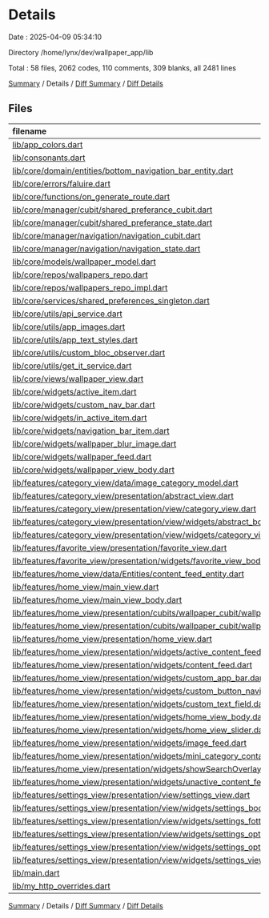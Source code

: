 # Details

Date : 2025-04-09 05:34:10

Directory /home/lynx/dev/wallpaper_app/lib

Total : 58 files,  2062 codes, 110 comments, 309 blanks, all 2481 lines

[Summary](results.md) / Details / [Diff Summary](diff.md) / [Diff Details](diff-details.md)

## Files
| filename | language | code | comment | blank | total |
| :--- | :--- | ---: | ---: | ---: | ---: |
| [lib/app\_colors.dart](/lib/app_colors.dart) | Dart | 6 | 0 | 2 | 8 |
| [lib/consonants.dart](/lib/consonants.dart) | Dart | 13 | 0 | 2 | 15 |
| [lib/core/domain/entities/bottom\_navigation\_bar\_entity.dart](/lib/core/domain/entities/bottom_navigation_bar_entity.dart) | Dart | 31 | 0 | 4 | 35 |
| [lib/core/errors/faluire.dart](/lib/core/errors/faluire.dart) | Dart | 51 | 0 | 7 | 58 |
| [lib/core/functions/on\_generate\_route.dart](/lib/core/functions/on_generate_route.dart) | Dart | 13 | 0 | 3 | 16 |
| [lib/core/manager/cubit/shared\_preferance\_cubit.dart](/lib/core/manager/cubit/shared_preferance_cubit.dart) | Dart | 9 | 0 | 4 | 13 |
| [lib/core/manager/cubit/shared\_preferance\_state.dart](/lib/core/manager/cubit/shared_preferance_state.dart) | Dart | 5 | 0 | 4 | 9 |
| [lib/core/manager/navigation/navigation\_cubit.dart](/lib/core/manager/navigation/navigation_cubit.dart) | Dart | 14 | 0 | 4 | 18 |
| [lib/core/manager/navigation/navigation\_state.dart](/lib/core/manager/navigation/navigation_state.dart) | Dart | 5 | 0 | 4 | 9 |
| [lib/core/models/wallpaper\_model.dart](/lib/core/models/wallpaper_model.dart) | Dart | 14 | 0 | 4 | 18 |
| [lib/core/repos/wallpapers\_repo.dart](/lib/core/repos/wallpapers_repo.dart) | Dart | 9 | 0 | 2 | 11 |
| [lib/core/repos/wallpapers\_repo\_impl.dart](/lib/core/repos/wallpapers_repo_impl.dart) | Dart | 33 | 0 | 5 | 38 |
| [lib/core/services/shared\_preferences\_singleton.dart](/lib/core/services/shared_preferences_singleton.dart) | Dart | 14 | 0 | 5 | 19 |
| [lib/core/utils/api\_service.dart](/lib/core/utils/api_service.dart) | Dart | 14 | 0 | 3 | 17 |
| [lib/core/utils/app\_images.dart](/lib/core/utils/app_images.dart) | Dart | 57 | 109 | 56 | 222 |
| [lib/core/utils/app\_text\_styles.dart](/lib/core/utils/app_text_styles.dart) | Dart | 39 | 0 | 2 | 41 |
| [lib/core/utils/custom\_bloc\_observer.dart](/lib/core/utils/custom_bloc_observer.dart) | Dart | 14 | 0 | 4 | 18 |
| [lib/core/utils/get\_it\_service.dart](/lib/core/utils/get_it_service.dart) | Dart | 13 | 0 | 5 | 18 |
| [lib/core/views/wallpaper\_view.dart](/lib/core/views/wallpaper_view.dart) | Dart | 11 | 0 | 2 | 13 |
| [lib/core/widgets/active\_item.dart](/lib/core/widgets/active_item.dart) | Dart | 32 | 0 | 4 | 36 |
| [lib/core/widgets/custom\_nav\_bar.dart](/lib/core/widgets/custom_nav_bar.dart) | Dart | 47 | 0 | 2 | 49 |
| [lib/core/widgets/in\_active\_item.dart](/lib/core/widgets/in_active_item.dart) | Dart | 10 | 0 | 3 | 13 |
| [lib/core/widgets/navigation\_bar\_item.dart](/lib/core/widgets/navigation_bar_item.dart) | Dart | 19 | 0 | 3 | 22 |
| [lib/core/widgets/wallpaper\_blur\_image.dart](/lib/core/widgets/wallpaper_blur_image.dart) | Dart | 40 | 0 | 6 | 46 |
| [lib/core/widgets/wallpaper\_feed.dart](/lib/core/widgets/wallpaper_feed.dart) | Dart | 68 | 1 | 2 | 71 |
| [lib/core/widgets/wallpaper\_view\_body.dart](/lib/core/widgets/wallpaper_view_body.dart) | Dart | 73 | 0 | 8 | 81 |
| [lib/features/category\_view/data/image\_category\_model.dart](/lib/features/category_view/data/image_category_model.dart) | Dart | 23 | 0 | 4 | 27 |
| [lib/features/category\_view/presentation/abstract\_view.dart](/lib/features/category_view/presentation/abstract_view.dart) | Dart | 10 | 0 | 3 | 13 |
| [lib/features/category\_view/presentation/view/category\_view.dart](/lib/features/category_view/presentation/view/category_view.dart) | Dart | 9 | 0 | 3 | 12 |
| [lib/features/category\_view/presentation/view/widgets/abstract\_body.dart](/lib/features/category_view/presentation/view/widgets/abstract_body.dart) | Dart | 53 | 0 | 4 | 57 |
| [lib/features/category\_view/presentation/view/widgets/category\_view\_body.dart](/lib/features/category_view/presentation/view/widgets/category_view_body.dart) | Dart | 51 | 0 | 6 | 57 |
| [lib/features/favorite\_view/presentation/favorite\_view.dart](/lib/features/favorite_view/presentation/favorite_view.dart) | Dart | 9 | 0 | 2 | 11 |
| [lib/features/favorite\_view/presentation/widgets/favorite\_view\_body.dart](/lib/features/favorite_view/presentation/widgets/favorite_view_body.dart) | Dart | 61 | 0 | 3 | 64 |
| [lib/features/home\_view/data/Entities/content\_feed\_entity.dart](/lib/features/home_view/data/Entities/content_feed_entity.dart) | Dart | 5 | 0 | 2 | 7 |
| [lib/features/home\_view/main\_view.dart](/lib/features/home_view/main_view.dart) | Dart | 67 | 0 | 10 | 77 |
| [lib/features/home\_view/main\_view\_body.dart](/lib/features/home_view/main_view_body.dart) | Dart | 30 | 0 | 4 | 34 |
| [lib/features/home\_view/presentation/cubits/wallpaper\_cubit/wallpaper\_cubit.dart](/lib/features/home_view/presentation/cubits/wallpaper_cubit/wallpaper_cubit.dart) | Dart | 106 | 0 | 21 | 127 |
| [lib/features/home\_view/presentation/cubits/wallpaper\_cubit/wallpapr\_cubit\_state.dart](/lib/features/home_view/presentation/cubits/wallpaper_cubit/wallpapr_cubit_state.dart) | Dart | 10 | 0 | 7 | 17 |
| [lib/features/home\_view/presentation/home\_view.dart](/lib/features/home_view/presentation/home_view.dart) | Dart | 16 | 0 | 2 | 18 |
| [lib/features/home\_view/presentation/widgets/active\_content\_feed.dart](/lib/features/home_view/presentation/widgets/active_content_feed.dart) | Dart | 39 | 0 | 3 | 42 |
| [lib/features/home\_view/presentation/widgets/content\_feed.dart](/lib/features/home_view/presentation/widgets/content_feed.dart) | Dart | 144 | 0 | 8 | 152 |
| [lib/features/home\_view/presentation/widgets/custom\_app\_bar.dart](/lib/features/home_view/presentation/widgets/custom_app_bar.dart) | Dart | 21 | 0 | 4 | 25 |
| [lib/features/home\_view/presentation/widgets/custom\_button\_navigation\_bar.dart](/lib/features/home_view/presentation/widgets/custom_button_navigation_bar.dart) | Dart | 60 | 0 | 3 | 63 |
| [lib/features/home\_view/presentation/widgets/custom\_text\_field.dart](/lib/features/home_view/presentation/widgets/custom_text_field.dart) | Dart | 46 | 0 | 2 | 48 |
| [lib/features/home\_view/presentation/widgets/home\_view\_body.dart](/lib/features/home_view/presentation/widgets/home_view_body.dart) | Dart | 45 | 0 | 4 | 49 |
| [lib/features/home\_view/presentation/widgets/home\_view\_slider.dart](/lib/features/home_view/presentation/widgets/home_view_slider.dart) | Dart | 61 | 0 | 9 | 70 |
| [lib/features/home\_view/presentation/widgets/image\_feed.dart](/lib/features/home_view/presentation/widgets/image_feed.dart) | Dart | 78 | 0 | 5 | 83 |
| [lib/features/home\_view/presentation/widgets/mini\_category\_container.dart](/lib/features/home_view/presentation/widgets/mini_category_container.dart) | Dart | 76 | 0 | 5 | 81 |
| [lib/features/home\_view/presentation/widgets/showSearchOverlay.dart](/lib/features/home_view/presentation/widgets/showSearchOverlay.dart) | Dart | 54 | 0 | 6 | 60 |
| [lib/features/home\_view/presentation/widgets/unactive\_content\_feed.dart](/lib/features/home_view/presentation/widgets/unactive_content_feed.dart) | Dart | 36 | 0 | 2 | 38 |
| [lib/features/settings\_view/presentation/view/settings\_view.dart](/lib/features/settings_view/presentation/view/settings_view.dart) | Dart | 9 | 0 | 2 | 11 |
| [lib/features/settings\_view/presentation/view/widgets/settings\_body\_section.dart](/lib/features/settings_view/presentation/view/widgets/settings_body_section.dart) | Dart | 68 | 0 | 6 | 74 |
| [lib/features/settings\_view/presentation/view/widgets/settings\_fotter\_section.dart](/lib/features/settings_view/presentation/view/widgets/settings_fotter_section.dart) | Dart | 46 | 0 | 4 | 50 |
| [lib/features/settings\_view/presentation/view/widgets/settings\_option.dart](/lib/features/settings_view/presentation/view/widgets/settings_option.dart) | Dart | 37 | 0 | 5 | 42 |
| [lib/features/settings\_view/presentation/view/widgets/settings\_option\_with\_switch.dart](/lib/features/settings_view/presentation/view/widgets/settings_option_with_switch.dart) | Dart | 52 | 0 | 7 | 59 |
| [lib/features/settings\_view/presentation/view/widgets/settings\_view\_body.dart](/lib/features/settings_view/presentation/view/widgets/settings_view_body.dart) | Dart | 33 | 0 | 6 | 39 |
| [lib/main.dart](/lib/main.dart) | Dart | 44 | 0 | 5 | 49 |
| [lib/my\_http\_overrides.dart](/lib/my_http_overrides.dart) | Dart | 9 | 0 | 2 | 11 |

[Summary](results.md) / Details / [Diff Summary](diff.md) / [Diff Details](diff-details.md)